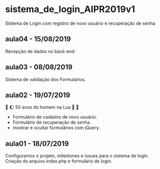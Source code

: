 # sistema_de_login_AIPR2019v1
Sistema de Login com registro de novo usuário e recuperação de senha

## aula04 - 15/08/2019
Recepção de dados no back-end

## aula03 - 08/08/2019
Sistema de validação dos Formularios.

## aula02 - 19/07/2019 
:rocket: :moon: 50 anos do homem na Lua 🌝 🌚

* Formulário de cadastro de novo usuário.
* Formulário de recuperação de senha.
* mostrar e ocultar formulários com jQuery.

## aula01 - 18/07/2019
Configuramos o projeto, milestones e issues para o sistema de login.
Criação do arquivo index.php e formulário de login.

